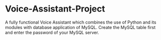 # Voice-Assistant-Project
A fully functional Voice Assistant which combines the use of Python and its modules with database application of MySQL.
Create the MySQL table first and enter the password of your MySQL server.
